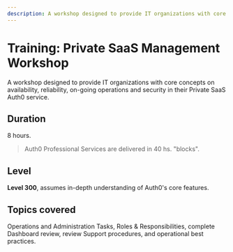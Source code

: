 ```yaml
---
description: A workshop designed to provide IT organizations with core Auth0 Private SaaS management concepts.
---
```


# Training: Private SaaS Management Workshop

A workshop designed to provide IT organizations with core concepts on availability, reliability, on-going operations and security in their Private SaaS Auth0 service.

## Duration

8 hours. 

> Auth0 Professional Services are delivered in 40 hs. "blocks".

## Level

**Level 300**, assumes in-depth understanding of Auth0's core features.

## Topics covered

Operations and Administration Tasks, Roles & Responsibilities, complete Dashboard review, review Support procedures, and operational best practices.